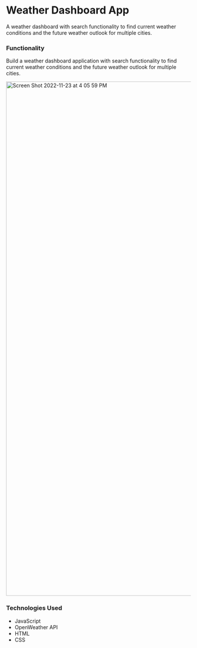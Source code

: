 # Weather Dashboard App

A weather dashboard with search functionality to find current weather conditions and the future weather outlook for multiple cities.

### Functionality

Build a weather dashboard application with search functionality to find current weather conditions and the future weather outlook for multiple cities. 

<img width="1398" alt="Screen Shot 2022-11-23 at 4 05 59 PM" src="https://user-images.githubusercontent.com/113136342/203648153-2c5fe476-82c9-4743-9bb5-ea36202fc5f5.png">


### Technologies Used 
- JavaScript
- OpenWeather API
- HTML
- CSS


